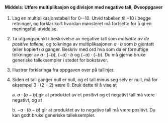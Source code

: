 
#### Middels: Utføre multiplikasjon og divisjon med negative tall,  Øveoppgaver

1. Lag en multiplikasjonstabell for $0$--$10$. Utvid tabellen til
   $- 10$ i begge retninger, og forklar kort hvordan mønsteret må
   fortsette for å gi en meningsfull utvidelse.

2. Ta utgangspunkt i beskrivelse av negative tall som _motsatte av de
   positive tallene,_ og tolkninga av multiplikasjonen $a \cdot b$ som
   $b$ gjentatt (eller kopiert) $a$ ganger. Beskriv med ord hva som da
   er fornuftige tolkninger av $a \cdot ( - b)$, $( - a) \cdot b$ og
   $( - a) \cdot ( - b)$. Du må gjerne bruke generiske talleksempler i
   stedet for bokstaver.

3. Illustrer forklaringa fra oppgaven over på tallinjer.

4. Siden et tall ganger null er null, og et tall minus seg selv er
   null, må for eksempel $3 \cdot (2 - 2)$ være $0$. Bruk dette til å
   vise at

   a. $a \cdot (b - b)$ gir at produktet av et positivt og et negativt
   tall må være negativt, og at

   b. $- a \cdot (b - b)$ gir at produktet av to negative tall må være
   positivt. Du kan godt bruke generiske talleksempler.

